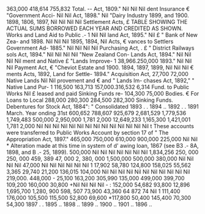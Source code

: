 363,000 418,614 755,832 Total. -- Act, 1809." Nil Nil Nil dent Insurance € "Government Acci- Nil Nil Act, 1898." Nil "Dairy Industry 1899, and 1900. 1898, 1806, 1897, Nil Nil Nil Nil Settlement Acts, £ TABLE SHOWING THE ACTUAL SUMS BORROWED EACH YEAR AND CREDITED AS SHOWN. Works and Land Aid to Public .- 1 Nil Nil land Act, 1895." Nil £ " Bank of New Zea- and 1898. Nil Nil Nil 1895, 1894, Nil Acts, € vances to Settlers Government Ad- 1885." Nil Nil Nil Nil Purchasing Act, . £ " District Railways sols Act, 1894." Nil Nil Nil Nil "New Zealand Con- Lands Act, 1894." Nil Nil Nil Nil ment and Native £ "Lands Improve- 1 38,966.250,000 1893." Nil Nil Nil Payment Act, € "Cheviot Estate and 1900. 1894, 1897, 1899, Nil Nil Nil € ments Acts, 1892, Land for Settle- 1894." Acquisition Act, 27,700 72,000 Native Lands Nil Nil provement and € and " Lands Im- chases Act, 1892," " Native Land Pur- 1 116,500 163,713 157,000.316,532 6,314 Fund. to Public Works Nil £ leased and paid Sinking Funds re- 104,300 75,000 Bodies. € For Loans to Local 288,000 280,300 284,500 282,300 Sinking Funds. Debentures for Stock Act, 1884": " Consolidated 1893 . . 1894 .. 1892 . . 1891 March. Year onding 31st 600,652 788,607 925,679 2,681,529 1,779,536 1,749,483 500,000 2,950,000 1,781 2,000 12,649,233 1,165,300 1,421,001 1,781 2,000 Nil Nil Nil Nil Nil Nil Nil Nil Nil Nil Nil Nil Nil Nil t These accounts were transferred to Public Works Account by section 17 of " The Appropriation Act, 1897." 465,000 750,000 610,000 900,000 225,000 Nil Nil \* Alteration made at this time in system of d' awing loan, 1867 (see B3 .- 8A, 1898, and B .- 25, 1899). 500,000 Nil Nil Nil Nil Nil Nil Nil 1,834,256 250, 000 250, 000 459, 389 47, 000 2, 380, 000 1,500,000 500,000 380,000 Nil Nil Nil Nil 47,000 Nil Nil Nil Nil Nil Nil 1 17,902 58,780 124,800 158,025 55,562 3,365 29,740 21,200 136,015 104,000 Nil Nil Nil Nil Nil Nil Nil Nil Nil Nil Nil 219,000. 448,000 \- 25,100 163,200 305,990 135,000 499,000 399,700 109,200 160,000 30,800 +Nil Nil Nil Nil - : 152,000 54,682 93,800 12,896 1,695,700 1,280, 900 598, 507 73,900 43,360 64 872 74 Nil 1 111,400 176,000 105,500 115,500 52,800 69,600 \*117,800 50,400 145,400 70,300 54,300 1897 . . 1895 .. 1898 .. 1899 .. 1900 .. 1901 .. 1896 .. 